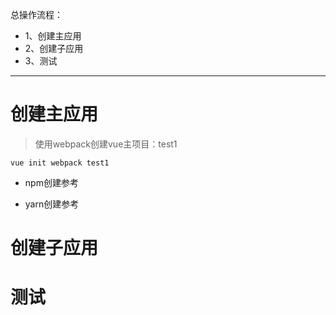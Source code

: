 总操作流程：
- 1、创建主应用
- 2、创建子应用
- 3、测试

***

# 创建主应用

> 使用webpack创建vue主项目：test1

```
vue init webpack test1
```

- npm创建参考

- yarn创建参考


# 创建子应用
# 测试